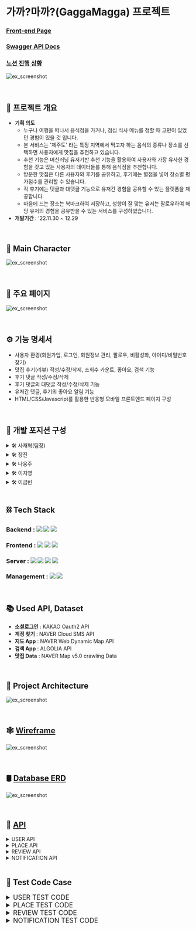 # 가까?마까?(GaggaMagga) 프로젝트

### [Front-end Page](https://github.com/1TEAM12/GaGgaMaGga_FE)
### [Swagger API Docs](http://3.36.51.98/)
### [노션 진행 상황](https://www.notion.so/11-30-12-29-482dc47b71d44e968cf32283bb422238)

![ex_screenshot](./img/main.png)

<br>

## ****📌 프로젝트 개요****

  - **기획 의도**
    - 누구나 여행을 떠나서 음식점을 가거나, 점심 식사 메뉴를 정할 때 고민이 있었던 경험이 있을 것 입니다.
    - 본 서비스는 '제주도' 라는 특정 지역에서 먹고자 하는 음식의 종류나 장소를 선택하면 사용자에게 맛집을 추천하고 있습니다.
    - 추천 기능은 머신러닝 유저기반 추천 기능을 활용하여 사용자와 가장 유사한 경험을 갖고 있는 사용자의 데이터들를 통해 음식점을 추천합니다.
    - 방문한 맛집은 다른 사용자와 후기를 공유하고, 후기에는 별점을 넣어 장소별 평가점수를 관리할 수 있습니다.
    - 각 후기에는 댓글과 대댓글 기능으로 유저간 경험을 공유할 수 있는 플랫폼을 제공합니다.
    - 마음에 드는 장소는 북마크하여 저장하고, 성향이 잘 맞는 유저는 팔로우하여 해당 유저의 경험을 공유받을 수 있는 서비스를 구성하였습니다.
  - **개발기간** : '22.11.30 ~ 12.29
<br>

## 🐾 ****Main Character****

![ex_screenshot](./img/character.png)

<br>


## 🥘 ****주요 페이지****

![ex_screenshot](./img/apps.jpg)

<br>

## ⚙ ****기능 명세서****

  - 사용자 환경(회원가입, 로그인, 회원정보 관리, 팔로우, 비활성화, 아이디/비밀번호 찾기)
  - 맛집 후기(리뷰) 작성/수정/삭제, 조회수 카운트, 좋아요, 검색 기능  
  - 후기 댓글 작성/수정/삭제
  - 후기 댓글의 대댓글 작성/수정/삭제 기능
  - 유저간 댓글, 후기의 좋아요 알림 기능
  - HTML/CSS/Javascript를 활용한 반응형 모바일 프론트엔드 페이지 구성

<br>

## 🔨 ****개발 포지션 구성****
  
  <details>
    <summary >🛠 사재혁(팀장)</summary>
    <div markdown="1"></div>
  
  - 유저 관리, 프로필, 개인설정 및 추가 기능
  - user 테스트 코드
  - Docker, AWS 배포
  - CI/CD 구축
  - 코드 리팩토링/Swagger 적용

  </details>
  
   <details>
    <summary >🛠 장진</summary>
    <div markdown="2"></div>
  
  - 머신러닝 장소 추천 기능, 후기 조회수, 페이지네이션
  - place 테스트 코드
  - CI/CD 구축

  </details>
  
  <details>
  <summary >🛠 나웅주</summary>
  <div markdown="3"></div>
  
  - 리뷰 조회 페이지, Best 리뷰 페이지 

  </details>

  <details>
  <summary >🛠 이지영</summary>
  <div markdown="4"></div>
  
  - 북마크 기능, 좋아요 기능, 댓글/대댓글 기능 
  - review 테스트 코드


  </details>
  
  <details>
  <summary >🛠 이금빈</summary>
  <div markdown="5"></div>
  
  - 리뷰 생성 페이지, 팔로우 기능, 알림 기능, 검색 기능
  - notification 테스트 코드
  - Docker, AWS 배포

  </details>

<br>

## ****⛓ Tech Stack****  

### Backend : <img src="https://img.shields.io/badge/python-3776AB?style=for-the-badge&logo=python&logoColor=white"> <img src="https://img.shields.io/badge/django-092E20?style=for-the-badge&logo=django&logoColor=white"> <img src="https://img.shields.io/badge/django rest framework-092E20?style=for-the-badge&logo=django&logoColor=white">
### Frontend : <img src="https://img.shields.io/badge/html5-E34F26?style=for-the-badge&logo=html5&logoColor=white"> <img src="https://img.shields.io/badge/css-1572B6?style=for-the-badge&logo=css3&logoColor=white"> <img src="https://img.shields.io/badge/javascript-F7DF1E?style=for-the-badge&logo=javascript&logoColor=black"> 
### Server : <img src="https://img.shields.io/badge/AMAZON EC2-FFE900?style=for-the-badge&logo=amazon&logoColor=black"> <img src="https://img.shields.io/badge/DOCKER-3D97FF?style=for-the-badge&logo=docker&logoColor=white"> <img src="https://img.shields.io/badge/GUNICORN-2BB530?style=for-the-badge&logo=gunicorn&logoColor=white"> <img src="https://img.shields.io/badge/NGINX-2F9624?style=for-the-badge&logo=nginx&logoColor=white">
### Management : <img src="https://img.shields.io/badge/github-181717?style=for-the-badge&logo=github&logoColor=white"> <img src="https://img.shields.io/badge/git-F05032?style=for-the-badge&logo=git&logoColor=white">

<br>

## 📚 ****Used API, Dataset****
  - **소셜로그인** : KAKAO Oauth2 API
  - **계정 찾기** : NAVER Cloud SMS API
  - **지도 App** : NAVER Web Dynamic Map API
  - **검색 App** : ALGOLIA API
  - **맛집 Data** : NAVER Map v5.0 crawling Data

<br>

## 🧱 ****Project Architecture****

![ex_screenshot](./img/architecture.png)

<br>

## 🕸 ****[Wireframe](https://www.figma.com/file/dlmax1N0WmxIWkeoxWMWCs/%EC%B5%9C%EC%A2%85-%ED%94%84%EB%A1%9C%EC%A0%9D%ED%8A%B8?node-id=0%3A1&t=0TMnEGrfJz1zCmk7-0)****
![ex_screenshot](./img/wireframe.png)

<br>

## 🛢 ****[Database ERD](https://www.erdcloud.com/d/RvXb4PCLq3t3CPb3e)****

![ex_screenshot](./img/erd.png)


<br>

## 🎯 ****[API](https://bolder-starburst-a73.notion.site/API-101c8f2002fb4257a34b6fb6a81798d2)****


<details>
<summary>USER API</summary>
<div markdown="1">

![ex_screenshot](./img/user_api.png)

</div>
</details>


<details>
<summary>PLACE API</summary>
<div markdown="1">

![ex_screenshot](./img/place_api.png)

</div>
</details>

<details>
<summary>REVIEW API</summary>
<div markdown="1">

![ex_screenshot](./img/review_api.png)

</div>
</details>


<details>
<summary>NOTIFICATION API</summary>
<div markdown="1">

![ex_screenshot](./img/notification_api.png)

</div>
</details>

<br>

## 🤙 ****Test Code Case****
<details>
<summary style="font-size: 18px;">USER TEST CODE</summary>
<div markdown="1">


## 회원가입
1. 회원가입 성공
2. 회원가입 실패(이메일 빈칸)
3. 회원가입 실패(이메일 형식)
4. 회원가입 실패(이메일 중복)
5. 회원가입 실패(아이디 빈칸)
6. 회원가입 실패(아이디 유효성검사)
7. 회원가입 실패(아이디 중복)
8. 회원가입 실패(비밀번호 빈칸)
9. 회원가입 실패(전화번호 중복)
10. 회원가입 실패(비밀번호확인 빈칸)
11. 회원가입 실패(비밀번호, 비밀번호 확인 일치 )
12. 회원가입 실패(비밀번호 유효성 검사(simple))
13. 회원가입 실패(비밀번호 유효성검사(동일))
14. 회원가입 실패(약관동의)

## 회원정보 수정/비활성화
15. 회원정보 수정 성공
16. 회원정보 수정 실패(이메일 빈칸)
17. 회원정보 수정 실패(이메일 중복)
18. 회원정보 수정 실패(이메일 형식)
19. 회원정보 수정 실패(휴대폰번호 중복)
20. 회원 비활성화 

## 로그인
21. (access token)로그인 성공
22. (access token)로그인 실패
23. (access token 여러번 시도)로그인 실패
24. (refresh_token)로그인 성공
25. (refresh_token)로그인 실패(refresh 입력안했을 때)
26. (refresh_token)로그인 실패(access 토큰 넣었을 때)

## 로그아웃
26. (refresh_token)로그아웃 성공
27. (refresh_token)로그아웃 실패(refresh 입력안했을 때)
28. (refresh_token)로그아웃 실패(access 토큰 넣었을 때)

## 이메일 인증 확인
29. 이메일 인증 확인 성공
30. 이메일 인증 확인 실패

## 이메일 재인증
31. 이메일 재인증 성공
32. 이메일 재인증 실패

## 아이디 찾기(인증번호)
33. 인증번호 보내기 성공
34. 인증번호 보내기 실패
35. 인증번호 확인 성공
36. 인증번호 확인 실패

## 프로필
37. 개인 프로필 조회
38. 개인 프로필 수정 성공
39. 개인 프로필 수정 실패(닉네임 유효성검사)
40. 개인 프로필 수정 실패(닉네임 중복)
41. 공개 프로필 조회
42. 로그인 기록

## 비밀번호 변경
43. 비밀번호 변경 성공
44. 비밀번호 변경 실패(현재 비밀번호 빈칸)
45. 비밀번호 변경 실패(현재 비밀번호 불일치)
46. 비밀번호 변경 실패(비밀번호 빈칸)
47. 비밀번호 변경 실패(비밀번호 확인 빈칸)
48. 비밀번호 변경 실패(비밀번호 현재비밀번호와 동일시)
49. 비밀번호 변경 실패(비밀번호 유효성검사(simple))
50. 비밀번호 변경 실패(비밀번호 유효성검사(동일))
51. 비밀번호 변경 실패(비밀번호, 비밀번호 확인 일치)

## 비밀번호 찾기
52. 비밀번호 찾기 실패(존재하지 않는 이메일전송)
53. 비밀번호 찾기 실패(형식에 맞지 않는 이메일 전송)
54. 비밀번호 찾기 실패(이메일 빈칸일 때 이메일 전송)

## 비밀번호 토큰 인증
55. 비밀번호 토큰 인증 성공
56. 비밀번호 토큰 인증 실패

## 비밀번호 분실시 재설정
57. 비밀번호 분실시 재설정 성공
58. 비밀번호 분실시 재설정 실패(비밀번호 빈칸)
59. 비밀번호 분실시 재설정 실패(비밀번호 확인 빈칸)
60. 비밀번호 분실시 재설정 실패(비밀번호 유효성검사(simple))
61. 비밀번호 분실시 재설정 실패(비밀번호 유효성검사(동일))
62. 비밀번호 분실시 재설정 실패(비밀번호, 비밀번호 확인 일치)
63. 토큰이 다를 경우

## 비밀번호 만료
64. 비밀번호 만료시 확인
65. 비밀번호 만료시 다음에 변경
66. 비밀번호 만료시 변경 성공
67. 비밀번호 만료시 변경 실패(현재 비밀번호 빈칸)
68. 비밀번호 만료시 변경 실패(현재 비밀번호 불일치)
69. 비밀번호 만료시 변경 실패(비밀번호 빈칸)
70. 비밀번호 만료시 변경 실패(비밀번호 확인 빈칸)
71. 비밀번호 만료시 변경 실패(비밀번호 유효성검사(simple))
72. 비밀번호 만료시 변경 실패(비밀번호 유효성검사(동일))
73. 비밀번호 만료시 변경 실패(비밀번호, 비밀번호 확인 일치)

## 팔로우 성공
74. 팔로우 기능 성공
75. 팔로우 기능 실패(본인 팔로우 했을 때)

</div>
</details>

<details>
<summary style="font-size: 18px;">PLACE TEST CODE</summary>
<div markdown="2">

## 맛집 카테고리 선택
1. 카테고리 선택(음식 선택 - 비로그인 계정)
2. 카테고리 선택(장소 선택 - 비로그인 계정)

## 맛집 리스트 추천
3. 맛집 리스트 불러오기(음식 선택 - 비로그인 계정)
4. 맛집 리스트 불러오기(장소 선택 - 비로그인 계정)
5. 맛집 리스트 불러오기(음식 선택 - 로그인 계정)
6. 맛집 리스트 불러오기(장소 선택 - 로그인 계정)

## 맛집 상세페이지
7. 맛집 상세페이지 조회
8. 맛집 삭제(관리자 계정)
9. 맛집 삭제 실패(비관리자 계정)
10. 맛집 북마크(유저일 때)
11. 맛집 검색

</div>
</details>

<details>
<summary style="font-size: 18px;">REVIEW TEST CODE</summary>
<div markdown="3">

## 비로그인 계정, 로그인 계정(리뷰X), 카카오계정(리뷰X)
1. 리뷰 전체 조회(Best리뷰)
2. 맛집 리뷰 조회

## 리뷰 작성
3. 리뷰 작성(이미지X)
4. 리뷰 작성(이미지O)
5. 리뷰 작성 실패(비로그인 유저)
6. 리뷰 작성 실패(리뷰 내용이 빈칸)
7. 리뷰 작성 실패(리뷰 평점이 빈칸)

## 리뷰 수정
8. 리뷰 수정 내용 조회
9. 리뷰 수정(이미지X)
10. 리뷰 수정(이미지O)
11. 리뷰 수정 실패(비로그인 유저)
12. 리뷰 수정 실패(리뷰 내용이 빈칸)
13. 리뷰 수정 실패(리뷰 평점이 빈칸)
14. 리뷰 수정 실패(리뷰 작성자 불일치(작성자 user1))

## 리뷰 삭제
15. 리뷰 삭제 실패(비로그인 유저)
16. 리뷰 삭제 실패(리뷰 작성자 불일치(작성자 user1))

## 리뷰 신고
17. 리뷰 신고 
18. 리뷰 신고 실패(비로그인 유저)
19. 리뷰 신고 실패(작성자가 신고)
20. 리뷰 신고 실패(중복 데이터)
21. 리뷰 신고 실패(신고 내용 빈칸)
22. 리뷰 신고 실패(신고 카테고리 빈칸)

## 리뷰 좋아요
23. 리뷰 좋아요
24. 리뷰 좋아요 실패(비로그인 유저)

## 댓글 조회/작성
25. 해당 리뷰의 댓글 조회 성공
26. 댓글 작성 성공
27. 로그인 안된 유저가 시도했을때 에러나오는지
28. 댓글 작성 실패(댓글 내용이 빈칸)

## 댓글 수정
29. 댓글 수정 성공
30. 댓글 수정 실패(비로그인 유저)
31. 댓글 수정 실패(댓글 수정 내용이 빈칸)
32. 댓글 수정 실패(리뷰 작성자 불일치(작성자 user1))

## 댓글 삭제
33. 댓글 삭제
34. 댓글 삭제 실패(비로그인 유저)
35. 댓글 삭제 실패(댓글 작성자(user1)와 삭제 유저(user2)불일치)

## 댓글 신고
36. 댓글 신고 
37. 댓글 신고 실패(비로그인 계정)
38. 댓글 신고 실패(작성자가 신고)
39. 댓글 신고 실패(중복 데이터)
40. 댓글 신고 실패(신고 내용 빈칸)
41. 댓글 신고 실패(신고 카테고리 빈칸)

## 댓글 좋아요
42. 댓글 좋아요
43. 댓글 좋아요 실패(비로그인 계정)

## 대댓글 조회/작성
44. 해당 댓글의 대댓글 조회 성공
45. 대댓글 작성 성공
46. 로그인 안된 유저가 시도했을때 에러나오는지
47. 대댓글 작성 실패(대댓글 내용이 빈칸)

## 대댓글 수정
48. 대댓글 수정
49. 대댓글 수정 실패(비로그인 유저)
50. 대댓글 수정 실패(댓글 수정내용이 빈칸)
51. 대댓글 수정 실패(리뷰 작성자 불일치(작성자 user1))

## 대댓글 삭제
52. 대댓글 삭제
53. 대댓글 삭제 실패(비로그인 유저)
54. 대댓글 삭제 실패(대댓글작성자(user1)와 삭제유저(user2)불일치)

## 대댓글 신고
55. 대댓글 신고
56. 대댓글 신고 실패(비로그인 유저)
57. 대댓글 신고 실패(작성자가 신고)
58. 대댓글 신고 실패(중복 데이터)
59. 대댓글 신고 실패(신고 내용 빈칸)
60. 대댓글 신고 실패(신고 카테고리 빈칸)

## 대댓글 좋아요
61. 대댓글 좋아요
62. 대댓글 좋아요 실패(비로그인 유저)

</div>
</details>


<details>
<summary style="font-size: 18px;">NOTIFICATION TEST CODE</summary>
<div markdown="4">



</div>
</details>
